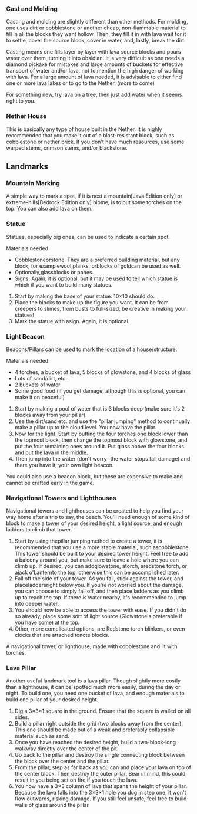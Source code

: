 ### Cast and Molding
Casting and molding are slightly different than other methods. 
For molding, one uses dirt or cobblestone or another cheap, non-flammable material to fill in all the blocks they want hollow. Then, they fill it in with lava wait for it to settle, cover the source block, cover in water, and, lastly, break the dirt. 

Casting means one fills layer by layer with lava source blocks and pours water over them, turning it into obsidian. It is very difficult as one needs a diamond pickaxe for mistakes and large amounts of buckets for effective transport of water and/or lava, not to mention the high danger of working with lava. For a large amount of lava needed, it is advisable to either find one or more lava lakes or to go to the Nether. (more to come)

For something new, try lava on a tree, then just add water when it seems right to you.

### Nether House
This is basically any type of house built in the Nether. It is highly recommended that you make it out of a blast-resistant block, such as cobblestone or nether brick. If you don't have much resources, use some warped stems, crimson stems, and/or blackstone.

## Landmarks
### Mountain Marking
A simple way to mark a spot, if it is next a mountain‌[Java Edition  only] or extreme-hills‌[Bedrock Edition  only] biome, is to put some torches on the top. You can also add lava on them.

### Statue
Statues, especially big ones, can be used to indicate a certain spot.

Materials needed

- Cobblestoneorstone. They are a preferred building material, but any block, for examplewool,planks, orblocks of goldcan be used as well.
- Optionally,glassblocks or panes.
- Signs. Again, it is optional, but it may be used to tell which statue is which if you want to build many statues.

1. Start by making the base of your statue. 10×10 should do.
2. Place the blocks to make up the figure you want. It can be from creepers to slimes, from busts to full-sized, be creative in making your statues!
3. Mark the statue with asign. Again, it is optional.

### Light Beacon
Beacons/Pillars can be used to mark the location of a house/structure.

Materials needed:

- 4 torches, a bucket of lava, 5 blocks of glowstone, and 4 blocks of glass
- Lots of sand/dirt, etc.
- 2 buckets of water
- Some good food (if you get damage, although this is optional, you can make it on peaceful)

1. Start by making a pool of water that is 3 blocks deep (make sure it's 2 blocks away from your pillar).
2. Use the dirt/sand etc. and use the "pillar jumping" method to continually make a pillar up to the cloud level. You now have the pillar.
3. Now for the light. Start by putting the four torches one block lower than the topmost block, then change the topmost block with glowstone, and put the four remaining ones around it. Put glass above the four blocks and put the lava in the middle.
4. Then jump into the water (don't worry- the water stops fall damage) and there you have it, your own light beacon.

You could also use a beacon block, but these are expensive to make and cannot be crafted early in the game.

### Navigational Towers and Lighthouses
Navigational towers and lighthouses can be created to help you find your way home after a trip to say, the beach. You'll need enough of some kind of block to make a tower of your desired height, a light source, and enough ladders to climb that tower.

1. Start by using thepillar jumpingmethod to create a tower, it is recommended that you use a more stable material, such ascobblestone. This tower should be built to your desired tower height. Feel free to add a balcony around you, but make sure to leave a hole where you can climb up. If desired, you can addglowstone, atorch, aredstone torch, or ajack o'Lanternto the top, otherwise this can be accomplished later.
2. Fall off the side of your tower. As you fall, stick against the tower, and placeladdersright below you. If you're not worried about the damage, you can choose to simply fall off, and then place ladders as you climb up to reach the top. If there is water nearby, it's recommended to jump into deeper water.
3. You should now be able to access the tower with ease. If you didn't do so already, place some sort of light source (Glowstoneis preferable if you have some) at the top.
4. Other, more complicated options, are Redstone torch blinkers, or even clocks that are attached tonote blocks.

A navigational tower, or lighthouse, made with cobblestone and lit with torches.
### Lava Pillar
Another useful landmark tool is a lava pillar. Though slightly more costly than a lighthouse, it can be spotted much more easily, during the day or night. To build one, you need one bucket of lava, and enough materials to build one pillar of your desired height.

1. Dig a 3×3×1 square in the ground. Ensure that the square is walled on all sides.
2. Build a pillar right outside the grid (two blocks away from the center). This one should be made out of a weak and preferably collapsible material such as sand.
3. Once you have reached the desired height, build a two-block-long walkway directly over the center of the pit.
4. Go back to the pillar and destroy the single connecting block between the block over the center and the pillar.
5. From the pillar, step as far back as you can and place your lava on top of the center block. Then destroy the outer pillar. Bear in mind, this could result in you being set on fire if you touch the lava.
6. You now have a 3×3 column of lava that spans the height of your pillar. Because the lava falls into the 3×3×1 hole you dug in step one, it won't flow outwards, risking damage. If you still feel unsafe, feel free to build walls of glass around the pillar.

